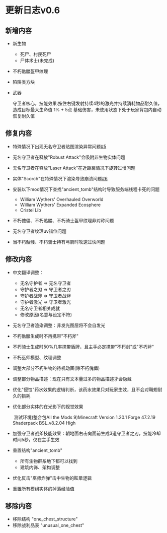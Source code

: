 # 更新日志v0.6



## 新增内容

- 新生物
     - 死尸、村民死尸
     - 尸体术士(未完成)

- 不朽骷髅盔甲纹理

- 陷阱类方块

- 武器

     守卫者核心，技能效果:按住右键发射持续4秒的激光并持续消耗物品耐久值，造成目标最大生命值 1% + 5点 基础伤害，未使用状态下处于玩家背包内自动恢复耐久值

## 修复内容

- 特殊情况下出现无名守卫者贴图渲染异常问题[#5](https://github.com/EEEAB/EEEABsMobs/issues/5)

- 无名守卫者在释放"Robust Attack"会吸附非生物实体问题

- 无名守卫者在释放"Laser Attack"在近距离情况下旋转过慢问题

- 实体"Scorch"在特殊情况下渲染导致崩溃问题[#6](https://github.com/EEEAB/EEEABsMobs/issues/6)

- 安装以下mod情况下查找"ancient_tomb"结构时导致服务端线程卡死的问题
     - William Wythers' Overhauled Overworld
     - William Wythers' Expanded Ecosphere
     - Cristel Lib
- 不朽傀儡、不朽骷髅、不朽骑士盔甲纹理非对称问题

- 无名守卫者纹理uv错位问题

- 当不朽骷髅、不朽骑士持有弓箭时攻速过快问题


## 修改内容

- 中文翻译调整：
     - 无名守护者 => 无名守卫者
     - 守护者之刃 => 守卫者之刃
     - 守护者战斧 => 守卫者战斧
     - 守护者激光 => 守卫者激光
     - 无名守卫者相关成就
     - 修改原因(名意与设定不符)

- 无名守卫者渲染调整：非发光图层将不会自发光

- 不朽骷髅生成时不再携带"不朽斧"

- 不朽骑士生成时50%几率携带盾牌，且主手必定携带"不朽剑"或"不朽斧"

- 不朽巫师模型、纹理调整

- 调整大部分不朽生物的待机动画(除不朽傀儡)

- 调整部分物品描述：现在只有文本量过多的物品描述才会隐藏

- 优化"侵蚀"药水效果的逻辑判断，该药水效果只对玩家生效，且不会对鞘翅耐久的损耗

- 优化部分实体的在光影下的视觉效果

  ​	测试环境(整合包All the Mods 9)Minecraft Version 1.20.1 Forge 47.2.19 Shaderpack BSL_v8.2.04 High

- 加强守卫者战斧技能效果：朝地面右击向面前生成3道守卫者之刃，技能冷却时间5秒，仅在主手生效

- 重置结构"ancient_tomb"
     - 所有生物群系地下都可以找到
     - 建筑内饰、架构调整<br>

- 优化反击"巫师炸弹"击中生物的眩晕逻辑

- 重置所有模组实体的掉落经验值

## 移除内容

- 移除结构 "one_chest_structure"
- 移除战利品表 "unusual_one_chest"

